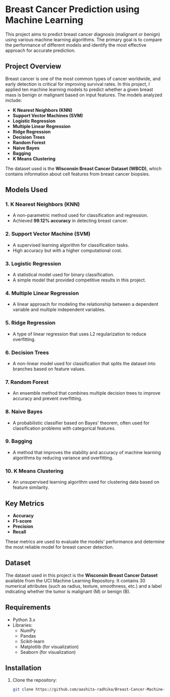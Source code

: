 # Breast Cancer Prediction using Machine Learning

This project aims to predict breast cancer diagnosis (malignant or benign) using various machine learning algorithms. The primary goal is to compare the performance of different models and identify the most effective approach for accurate prediction.

## Project Overview

Breast cancer is one of the most common types of cancer worldwide, and early detection is critical for improving survival rates. In this project, I applied ten machine learning models to predict whether a given breast mass is benign or malignant based on input features. The models analyzed include:

- **K Nearest Neighbors (KNN)**
- **Support Vector Machines (SVM)**
- **Logistic Regression**
- **Multiple Linear Regression**
- **Ridge Regression**
- **Decision Trees**
- **Random Forest**
- **Naive Bayes**
- **Bagging**
- **K Means Clustering**

The dataset used is the **Wisconsin Breast Cancer Dataset (WBCD)**, which contains information about cell features from breast cancer biopsies.

## Models Used

### 1. K Nearest Neighbors (KNN)
- A non-parametric method used for classification and regression.
- Achieved **99.12% accuracy** in detecting breast cancer.

### 2. Support Vector Machine (SVM)
- A supervised learning algorithm for classification tasks.
- High accuracy but with a higher computational cost.

### 3. Logistic Regression
- A statistical model used for binary classification.
- A simple model that provided competitive results in this project.

### 4. Multiple Linear Regression
- A linear approach for modeling the relationship between a dependent variable and multiple independent variables.

### 5. Ridge Regression
- A type of linear regression that uses L2 regularization to reduce overfitting.

### 6. Decision Trees
- A non-linear model used for classification that splits the dataset into branches based on feature values.

### 7. Random Forest
- An ensemble method that combines multiple decision trees to improve accuracy and prevent overfitting.

### 8. Naive Bayes
- A probabilistic classifier based on Bayes' theorem, often used for classification problems with categorical features.

### 9. Bagging
- A method that improves the stability and accuracy of machine learning algorithms by reducing variance and overfitting.

### 10. K Means Clustering
- An unsupervised learning algorithm used for clustering data based on feature similarity.

## Key Metrics

- **Accuracy**
- **F1-score**
- **Precision**
- **Recall**

These metrics are used to evaluate the models' performance and determine the most reliable model for breast cancer detection.

## Dataset

The dataset used in this project is the **Wisconsin Breast Cancer Dataset** available from the UCI Machine Learning Repository. It contains 30 numerical attributes (such as radius, texture, smoothness, etc.) and a label indicating whether the tumor is malignant (M) or benign (B).

## Requirements

- Python 3.x
- Libraries:  
  - NumPy
  - Pandas
  - Scikit-learn
  - Matplotlib (for visualization)
  - Seaborn (for visualization)

## Installation

1. Clone the repository:
   ```bash
   git clone https://github.com/aashita-radhika/Breast-Cancer-Machine-Learning-Project.git
